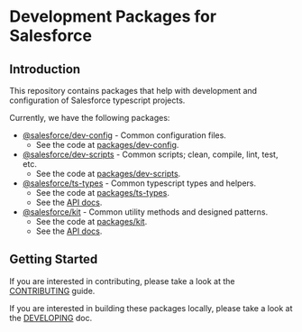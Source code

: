 # Development Packages for Salesforce

## Introduction

This repository contains packages that help with development and configuration of Salesforce typescript projects.

Currently, we have the following packages:

- [@salesforce/dev-config](https://www.npmjs.com/package/@salesforce/dev-config) - Common configuration files.
  - See the code at [packages/dev-config](packages/dev-config).
- [@salesforce/dev-scripts](https://www.npmjs.com/package/@salesforce/dev-scripts) - Common scripts; clean, compile, lint, test, etc.
  - See the code at [packages/dev-scripts](packages/dev-scripts).
- [@salesforce/ts-types](https://www.npmjs.com/package/@salesforce/ts-types) - Common typescript types and helpers.
  - See the code at [packages/ts-types](packages/ts-types).
  - See the [API docs](https://github.com/pages/forcedotcom/sfdx-dev-packages/ts-types).
- [@salesforce/kit](https://www.npmjs.com/package/@salesforce/kit) - Common utility methods and designed patterns.
  - See the code at [packages/kit](packages/kit).
  - See the [API docs](https://github.com/pages/forcedotcom/sfdx-dev-packages/kit).

## Getting Started

If you are interested in contributing, please take a look at the [CONTRIBUTING](CONTRIBUTING.md) guide.

If you are interested in building these packages locally, please take a look at the [DEVELOPING](DEVELOPING.md) doc.
